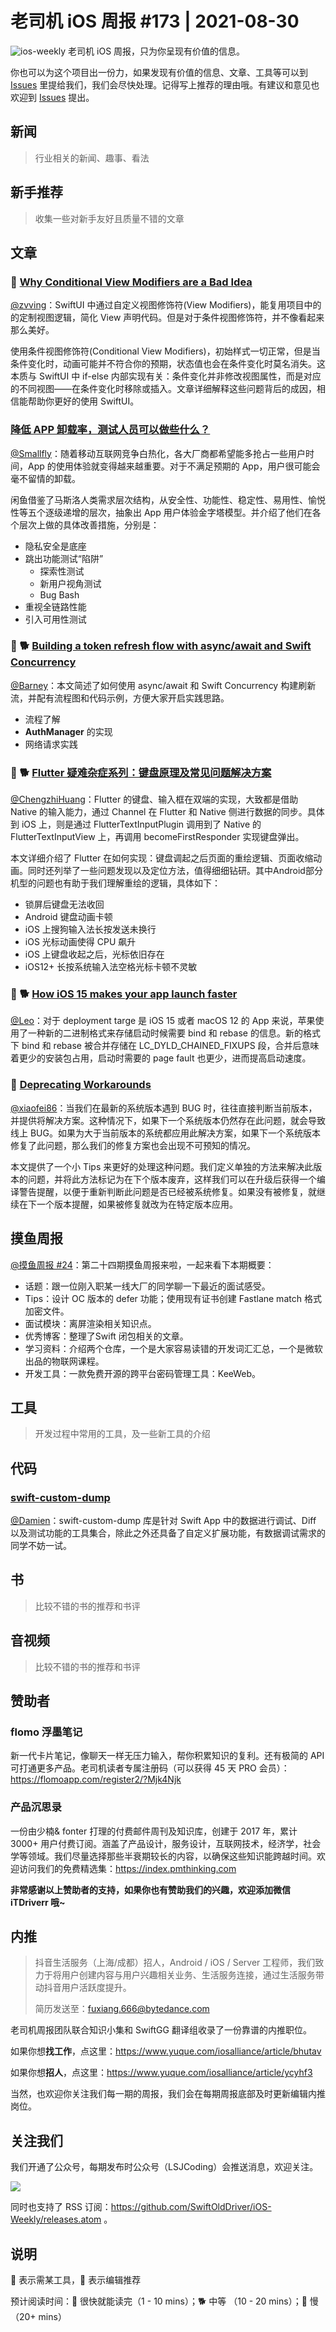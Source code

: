 # 老司机 iOS 周报 #173 | 2021-08-30

![ios-weekly](https://github.com/SwiftOldDriver/iOS-Weekly/blob/master/assets/ios-weekly.png?raw=true)
老司机 iOS 周报，只为你呈现有价值的信息。

你也可以为这个项目出一份力，如果发现有价值的信息、文章、工具等可以到 [Issues](https://github.com/SwiftOldDriver/iOS-Weekly/issues) 里提给我们，我们会尽快处理。记得写上推荐的理由哦。有建议和意见也欢迎到 [Issues](https://github.com/SwiftOldDriver/iOS-Weekly/issues) 提出。

## 新闻

> 行业相关的新闻、趣事、看法

## 新手推荐

> 收集一些对新手友好且质量不错的文章

## 文章

### 🐎 [Why Conditional View Modifiers are a Bad Idea](https://www.objc.io/blog/2021/08/24/conditional-view-modifiers/)
[@zvving](https://github.com/zvving)：SwiftUI 中通过自定义视图修饰符(View Modifiers)，能复用项目中的的定制视图逻辑，简化 View 声明代码。但是对于条件视图修饰符，并不像看起来那么美好。

使用条件视图修饰符(Conditional View Modifiers)，初始样式一切正常，但是当条件变化时，动画可能并不符合你的预期，状态值也会在条件变化时莫名消失。这本质与 SwiftUI 中 if-else 内部实现有关：条件变化并非修改视图属性，而是对应的不同视图——在条件变化时移除或插入。文章详细解释这些问题背后的成因，相信能帮助你更好的使用 SwiftUI。


### [降低 APP 卸载率，测试人员可以做些什么？](https://mp.weixin.qq.com/s/ogiOlV-eXkDFlGEp-pLgMQ)
[@Smallfly](https://github.com/iostalks)：随着移动互联网竞争白热化，各大厂商都希望能多抢占一些用户时间，App 的使用体验就变得越来越重要。对于不满足预期的 App，用户很可能会毫不留情的卸载。

闲鱼借鉴了马斯洛人类需求层次结构，从安全性、功能性、稳定性、易用性、愉悦性等五个逐级递增的层次，抽象出 App 用户体验金字塔模型。并介绍了他们在各个层次上做的具体改善措施，分别是：
* 隐私安全是底座
* 跳出功能测试“陷阱”
    * 探索性测试
    * 新用户视角测试
    * Bug Bash
* 重视全链路性能
* 引入可用性测试

### 🌟 🐕 [Building a token refresh flow with async/await and Swift Concurrency](https://www.donnywals.com/building-a-token-refresh-flow-with-async-await-and-swift-concurrency/)

[@Barney](https://github.com/BarneyZhaoooo)：本文简述了如何使用 async/await 和 Swift Concurrency 构建刷新流，并配有流程图和代码示例，方便大家开启实践思路。

- 流程了解
- **AuthManager** 的实现
- 网络请求实践

### 🌟 🐕 [Flutter 疑难杂症系列：键盘原理及常见问题解决方案](https://mp.weixin.qq.com/s/snU-mNlmEnOUHw3I-DrJ_w)

[@ChengzhiHuang](https://github.com/ChengzhiHuang)：Flutter 的键盘、输入框在双端的实现，大致都是借助 Native 的输入能力，通过 Channel 在 Flutter 和 Native 侧进行数据的同步。具体到 iOS 上，则是通过 FlutterTextInputPlugin 调用到了 Native 的 FlutterTextInputView 上，再调用 becomeFirstResponder 实现键盘弹出。

本文详细介绍了 Flutter 在如何实现：键盘调起之后页面的重绘逻辑、页面收缩动画。同时还列举了一些问题发现以及定位方法，值得细细钻研。其中Android部分机型的问题也有助于我们理解重绘的逻辑，具体如下：

- 锁屏后键盘无法收回
- Android 键盘动画卡顿
- iOS 上搜狗输入法长按发送未换行
- iOS 光标动画使得 CPU 飙升
- iOS 上键盘收起之后，光标依旧存在
- iOS12+ 长按系统输入法空格光标卡顿不灵敏

### 🌟 🐕 [How iOS 15 makes your app launch faster](https://www.emergetools.com/blog/posts/iOS15LaunchTime)

[@Leo](https://github.com/leomobiledeveloper)：对于 deployment targe 是 iOS 15 或者 macOS 12 的 App 来说，苹果使用了一种新的二进制格式来存储启动时候需要 bind 和 rebase 的信息。新的格式下 bind 和 rebase 被合并存储在 LC_DYLD_CHAINED_FIXUPS 段，合并后意味着更少的安装包占用，启动时需要的 page fault 也更少，进而提高启动速度。

### 🐎 [Deprecating Workarounds](https://www.basbroek.nl/deprecating-workarounds)

[@xiaofei86](https://github.com/xiaofei86)：当我们在最新的系统版本遇到 BUG 时，往往直接判断当前版本，并提供将解决方案。这种情况下，如果下一个系统版本仍然存在此问题，就会导致线上 BUG。如果为大于当前版本的系统都应用此解决方案，如果下一个系统版本修复了此问题，那么我们的修复方案也会出现不可预知的情况。

本文提供了一个小 Tips 来更好的处理这种问题。我们定义单独的方法来解决此版本的问题，并将此方法标记为在下个版本废弃，这样我们可以在升级后获得一个编译警告提醒，以便于重新判断此问题是否已经被系统修复。如果没有被修复，就继续在下一个版本提醒，如果被修复就改为在特定版本应用。

## 摸鱼周报

[@摸鱼周报 #24](https://mp.weixin.qq.com/s/vXyD_q5p2WGdoM_YmT-iQg)：第二十四期摸鱼周报来啦，一起来看下本期概要：

* 话题：跟一位刚入职某一线大厂的同学聊一下最近的面试感受。
* Tips：设计 OC 版本的 defer 功能；使用现有证书创建 Fastlane match 格式加密文件。
* 面试模块：离屏渲染相关知识点。
* 优秀博客：整理了Swift 闭包相关的文章。
* 学习资料：介绍两个仓库，一个是大家容易读错的开发词汇汇总，一个是微软出品的物联网课程。
* 开发工具：一款免费开源的跨平台密码管理工具：KeeWeb。

## 工具

> 开发过程中常用的工具，及一些新工具的介绍

## 代码


### [swift-custom-dump](https://github.com/pointfreeco/swift-custom-dump)

[@Damien](https://github.com/ZengyiMa)：swift-custom-dump 库是针对 Swift App 中的数据进行调试、Diff 以及测试功能的工具集合，除此之外还具备了自定义扩展功能，有数据调试需求的同学不妨一试。



## 书

> 比较不错的书的推荐和书评

## 音视频

> 比较不错的书的推荐和书评

## 赞助者

### flomo 浮墨笔记

新一代卡片笔记，像聊天一样无压力输入，帮你积累知识的复利。还有极简的 API 可打通更多产品。老司机读者专属注册码（可以获得 45 天 PRO 会员）：https://flomoapp.com/register2/?Mjk4Njk

### 产品沉思录

一份由少楠& fonter 打理的付费邮件周刊及知识库，创建于 2017 年，累计 3000+ 用户付费订阅。涵盖了产品设计，服务设计，互联网技术，经济学，社会学等领域。我们尽量选择那些半衰期较长的内容，以确保这些知识能跨越时间。欢迎访问我们的免费精选集：https://index.pmthinking.com

**非常感谢以上赞助者的支持，如果你也有赞助我们的兴趣，欢迎添加微信 iTDriverr 哦~**

## 内推

>  抖音生活服务（上海/成都）招人，Android / iOS / Server 工程师，我们致力于将用户创建内容与用户兴趣相关业务、生活服务连接，通过生活服务带动抖音用户活跃度提升。
>  
>  简历发送至：fuxiang.666@bytedance.com

老司机周报团队联合知识小集和 SwiftGG 翻译组收录了一份靠谱的内推职位。

如果你想**找工作**，点这里：https://www.yuque.com/iosalliance/article/bhutav

如果你想**招人**，点这里：https://www.yuque.com/iosalliance/article/ycyhf3

当然，也欢迎你关注我们每一期的周报，我们会在每期周报底部及时更新编辑内推岗位。

## 关注我们

我们开通了公众号，每期发布时公众号（LSJCoding）会推送消息，欢迎关注。

![](https://github.com/SwiftOldDriver/iOS-Weekly/blob/master/assets/qrcode_for_wechat.jpg?raw=true)

同时也支持了 RSS 订阅：https://github.com/SwiftOldDriver/iOS-Weekly/releases.atom 。

## 说明

🚧 表示需某工具，🌟 表示编辑推荐

预计阅读时间：🐎 很快就能读完（1 - 10 mins）；🐕 中等 （10 - 20 mins）；🐢 慢（20+ mins）
